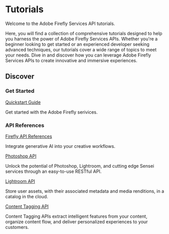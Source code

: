 # Tutorials

Welcome to the Adobe Firefly Services API tutorials.

Here, you will find a collection of comprehensive tutorials designed to help you harness the power of Adobe Firefly Services APIs. Whether you're a beginner looking to get started or an experienced developer seeking advanced techniques, our tutorials cover a wide range of topics to meet your needs. Dive in and discover how you can leverage Adobe Firefly Services APIs to create innovative and immersive experiences. 

## Discover

<DiscoverBlock width="100%" slots="heading, link, text"/>

### Get Started

[Quickstart Guide](../guides/get-started.md)

Get started with the Adobe Firefly serivices.

<DiscoverBlock slots="heading, link, text"/>

### API References

[Firefly API References](https://developer.adobe.com/firefly-api/)

Integrate generative AI into your creative workflows.

<DiscoverBlock slots="link, text"/>

[Photoshop API](https://developer.adobe.com/photoshop/photoshop-api-docs/)

Unlock the potential of Photoshop, Lightroom, and cutting edge Sensei services through an easy-to-use RESTful API.

<DiscoverBlock slots="link, text"/>

[Lightroom API](https://developer.adobe.com/lightroom/lightroom-api-docs/)

Store user assets, with their associated metadata and media renditions, in a catalog in the cloud.


<DiscoverBlock slots="link, text"/>

[Content Tagging API](https://experienceleague.adobe.com/docs/experience-platform/intelligent-services/content-commerce-ai/overview.html)

Content Tagging APIs extract intelligent features from your content, organize content flow, and deliver personalized experiences to your customers.
